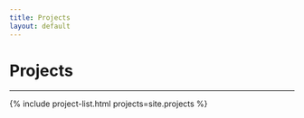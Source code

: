 ```yaml
---
title: Projects
layout: default
---
```


<div class="section portfolio">
    <h1>Projects</h1>
    <hr>
    {% include project-list.html projects=site.projects %}
</div>
